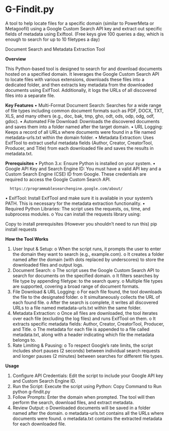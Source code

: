 # G-Findit.py
A tool to help locate files for a specific domain (similar to PowerMeta or Metagoofil) using a Google Custom Search API key and extract out specific fields of metadata using Exiftool. (Free keys give 100 queries a day, which is enough to search for up to 10 filetypes a day)


Document Search and Metadata Extraction Tool

**Overview**

This Python-based tool is designed to search for and download documents hosted on a specified domain. It leverages the Google Custom Search API to locate files with various extensions, downloads these files into a dedicated folder, and then extracts key metadata from the downloaded documents using ExifTool. Additionally, it logs the URLs of all discovered files into a separate file.

**Key Features**
  •	Multi-Format Document Search:
    Searches for a wide range of file types including common document formats such as PDF, DOCX, TXT, XLS, and many others (e.g., doc, bak, tmp, gho, odt, ods, odp, odg, odf, gdoc).
  •	Automated File Download:
    Downloads the discovered documents and saves them into a folder named after the target domain.
  •	URL Logging:
    Keeps a record of all URLs where documents were found in a file named metadata-urls.txt within the domain folder.
  •	Metadata Extraction:
    Uses ExifTool to extract useful metadata fields (Author, Creator, CreatorTool, Producer, and Title) from each downloaded file and saves the results in metadata.txt.

**Prerequisites**
  •	Python 3.x:
    Ensure Python is installed on your system.
  •	Google API Key and Search Engine ID:
    You must have a valid API key and a Custom Search Engine (CSE) ID from Google. These credentials are required to access the Google Custom Search API.
    
      https://programmablesearchengine.google.com/about/ 
      
  •	ExifTool:
    Install ExifTool and make sure it is available in your system’s PATH. This is necessary for the metadata extraction functionality.
  •	Required Python Libraries:
    The script uses the requests, os, time, and subprocess modules.
      o	You can install the requests library using:
      
Copy to install prerequisites (However you shouldn’t need to run this)
pip install requests

**How the Tool Works**
  1.	User Input & Setup:
    o	When the script runs, it prompts the user to enter the domain they want to search (e.g., example.com).
    o	It creates a folder named after the domain (with dots replaced by underscores) to store the downloaded files and output logs.
  2.	Document Search:
    o	The script uses the Google Custom Search API to search for documents on the specified domain.
    o	It filters searches by file type by appending filetype:<extension> to the search query.
    o	Multiple file types are supported, covering a broad range of document formats.
  3.	File Download & URL Logging:
    o	For each file found, the tool downloads the file to the designated folder.
    o	It simultaneously collects the URL of each found file.
    o	After the search is complete, it writes all discovered URLs to a file named metadata-urls.txt within the same folder.
  4.	Metadata Extraction:
    o	Once all files are downloaded, the tool iterates over each file (excluding the log files) and runs ExifTool on them.
    o	It extracts specific metadata fields: Author, Creator, CreatorTool, Producer, and Title.
    o	The metadata for each file is appended to a file called metadata.txt, along with a header indicating which file the metadata belongs to.
  5.	Rate Limiting & Pausing:
    o	To respect Google’s rate limits, the script includes short pauses (2 seconds) between individual search requests and longer pauses (2 minutes) between searches for different file types.

**Usage**
  1.	Configure API Credentials:
    Edit the script to include your Google API key and Custom Search Engine ID.
  2.	Run the Script:
    Execute the script using Python:
  Copy Command to Run
    python g-findit.py
  3.	Follow Prompts:
    Enter the domain when prompted. The tool will then perform the search, download files, and extract metadata.
  4.	Review Output:
    o	Downloaded documents will be saved in a folder named after the domain.
    o	metadata-urls.txt contains all the URLs where documents were found.
    o	metadata.txt contains the extracted metadata for each downloaded file.

